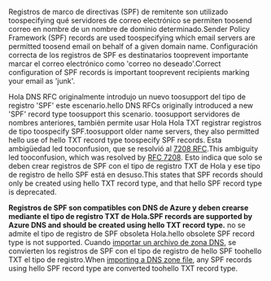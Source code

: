 <span data-ttu-id="ad899-101">Registros de marco de directivas (SPF) de remitente son utilizado toospecifying qué servidores de correo electrónico se permiten toosend correo en nombre de un nombre de dominio determinado.</span><span class="sxs-lookup"><span data-stu-id="ad899-101">Sender Policy Framework (SPF) records are used toospecifying which email servers are permitted toosend email on behalf of a given domain name.</span></span>  <span data-ttu-id="ad899-102">Configuración correcta de los registros de SPF es destinatarios tooprevent importante marcar el correo electrónico como 'correo no deseado'.</span><span class="sxs-lookup"><span data-stu-id="ad899-102">Correct configuration of SPF records is important tooprevent recipients marking your email as 'junk'.</span></span>

<span data-ttu-id="ad899-103">Hola DNS RFC originalmente introdujo un nuevo toosupport del tipo de registro 'SPF' este escenario.</span><span class="sxs-lookup"><span data-stu-id="ad899-103">hello DNS RFCs originally introduced a new 'SPF' record type toosupport this scenario.</span></span> <span data-ttu-id="ad899-104">toosupport servidores de nombres anteriores, también permite usar Hola Hola TXT registrar registros de tipo toospecify SPF.</span><span class="sxs-lookup"><span data-stu-id="ad899-104">toosupport older name servers, they also permitted hello use of hello TXT record type toospecify SPF records.</span></span>  <span data-ttu-id="ad899-105">Esta ambigüedad led tooconfusion, que se resolvió al [7208 RFC](http://tools.ietf.org/html/rfc7208#section-3.1).</span><span class="sxs-lookup"><span data-stu-id="ad899-105">This ambiguity led tooconfusion, which was resolved by [RFC 7208](http://tools.ietf.org/html/rfc7208#section-3.1).</span></span>  <span data-ttu-id="ad899-106">Esto indica que solo se deben crear registros de SPF con el tipo de registro TXT de Hola y ese tipo de registro de hello SPF está en desuso.</span><span class="sxs-lookup"><span data-stu-id="ad899-106">This states that SPF records should only be created using hello TXT record type, and that hello SPF record type is deprecated.</span></span>

<span data-ttu-id="ad899-107">**Registros de SPF son compatibles con DNS de Azure y deben crearse mediante el tipo de registro TXT de Hola.**</span><span class="sxs-lookup"><span data-stu-id="ad899-107">**SPF records are supported by Azure DNS and should be created using hello TXT record type.**</span></span> <span data-ttu-id="ad899-108">no se admite el tipo de registro de SPF obsoleta Hola.</span><span class="sxs-lookup"><span data-stu-id="ad899-108">hello obsolete SPF record type is not supported.</span></span> <span data-ttu-id="ad899-109">Cuando [importar un archivo de zona DNS](../articles/dns/dns-import-export.md), se convierten los registros de SPF con el tipo de registro de hello SPF toohello TXT el tipo de registro.</span><span class="sxs-lookup"><span data-stu-id="ad899-109">When [importing a DNS zone file](../articles/dns/dns-import-export.md), any SPF records using hello SPF record type are converted toohello TXT record type.</span></span>

